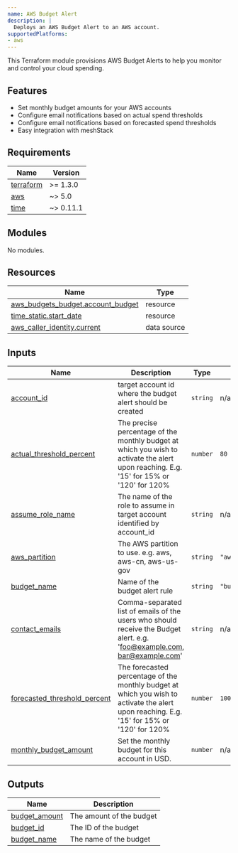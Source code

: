 ```yaml
---
name: AWS Budget Alert
description: |
  Deploys an AWS Budget Alert to an AWS account.
supportedPlatforms:
- aws
---
```


This Terraform module provisions AWS Budget Alerts to help you monitor and control your cloud spending.

## Features

- Set monthly budget amounts for your AWS accounts
- Configure email notifications based on actual spend thresholds
- Configure email notifications based on forecasted spend thresholds
- Easy integration with meshStack

<!-- BEGIN_TF_DOCS -->
## Requirements

| Name | Version |
|------|---------|
| <a name="requirement_terraform"></a> [terraform](#requirement\_terraform) | >= 1.3.0 |
| <a name="requirement_aws"></a> [aws](#requirement\_aws) | ~> 5.0 |
| <a name="requirement_time"></a> [time](#requirement\_time) | ~> 0.11.1 |

## Modules

No modules.

## Resources

| Name | Type |
|------|------|
| [aws_budgets_budget.account_budget](https://registry.terraform.io/providers/hashicorp/aws/latest/docs/resources/budgets_budget) | resource |
| [time_static.start_date](https://registry.terraform.io/providers/hashicorp/time/latest/docs/resources/static) | resource |
| [aws_caller_identity.current](https://registry.terraform.io/providers/hashicorp/aws/latest/docs/data-sources/caller_identity) | data source |

## Inputs

| Name | Description | Type | Default | Required |
|------|-------------|------|---------|:--------:|
| <a name="input_account_id"></a> [account\_id](#input\_account\_id) | target account id where the budget alert should be created | `string` | n/a | yes |
| <a name="input_actual_threshold_percent"></a> [actual\_threshold\_percent](#input\_actual\_threshold\_percent) | The precise percentage of the monthly budget at which you wish to activate the alert upon reaching. E.g. '15' for 15% or '120' for 120% | `number` | `80` | no |
| <a name="input_assume_role_name"></a> [assume\_role\_name](#input\_assume\_role\_name) | The name of the role to assume in target account identified by account\_id | `string` | n/a | yes |
| <a name="input_aws_partition"></a> [aws\_partition](#input\_aws\_partition) | The AWS partition to use. e.g. aws, aws-cn, aws-us-gov | `string` | `"aws"` | no |
| <a name="input_budget_name"></a> [budget\_name](#input\_budget\_name) | Name of the budget alert rule | `string` | `"budget_alert"` | no |
| <a name="input_contact_emails"></a> [contact\_emails](#input\_contact\_emails) | Comma-separated list of emails of the users who should receive the Budget alert. e.g. 'foo@example.com, bar@example.com' | `string` | n/a | yes |
| <a name="input_forecasted_threshold_percent"></a> [forecasted\_threshold\_percent](#input\_forecasted\_threshold\_percent) | The forecasted percentage of the monthly budget at which you wish to activate the alert upon reaching. E.g. '15' for 15% or '120' for 120% | `number` | `100` | no |
| <a name="input_monthly_budget_amount"></a> [monthly\_budget\_amount](#input\_monthly\_budget\_amount) | Set the monthly budget for this account in USD. | `number` | n/a | yes |

## Outputs

| Name | Description |
|------|-------------|
| <a name="output_budget_amount"></a> [budget\_amount](#output\_budget\_amount) | The amount of the budget |
| <a name="output_budget_id"></a> [budget\_id](#output\_budget\_id) | The ID of the budget |
| <a name="output_budget_name"></a> [budget\_name](#output\_budget\_name) | The name of the budget |
<!-- END_TF_DOCS -->